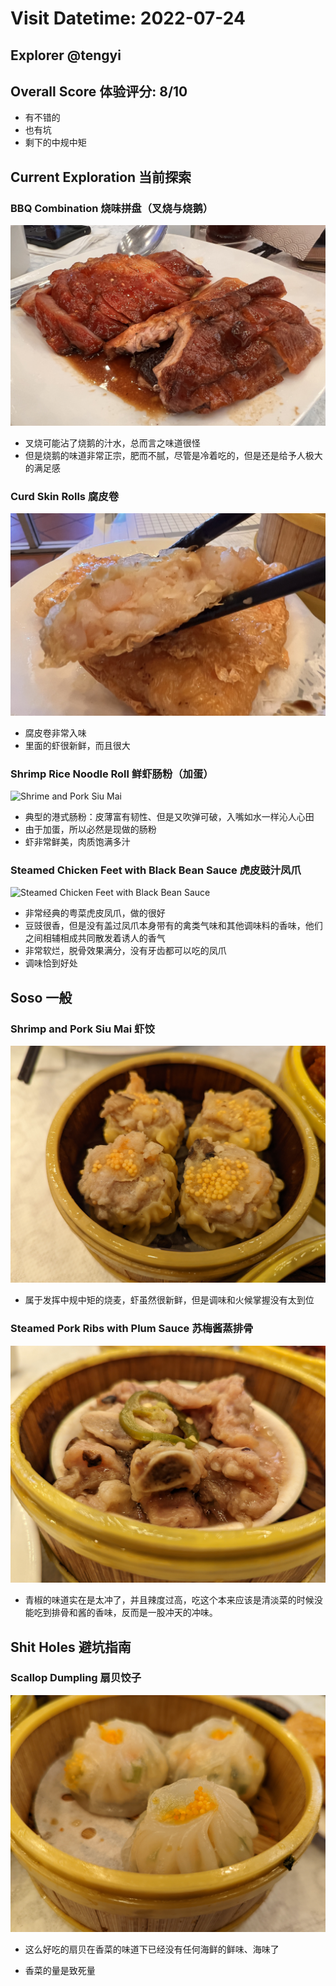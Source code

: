 # Visit Datetime: 2022-07-24

## Explorer @tengyi

## Overall Score 体验评分: 8/10

- 有不错的
- 也有坑
- 剩下的中规中矩

## Current Exploration 当前探索

### BBQ Combination 烧味拼盘（叉烧与烧鹅）
![BBQ Combination](Pix2022July24th/BBQ_Combination.jpg)

- 叉烧可能沾了烧鹅的汁水，总而言之味道很怪
- 但是烧鹅的味道非常正宗，肥而不腻，尽管是冷着吃的，但是还是给予人极大的满足感

### Curd Skin Rolls 腐皮卷
![Curd Skin Rolls](Pix2022July24th/Curd_Skin_Rolls.jpg)

- 腐皮卷非常入味
- 里面的虾很新鲜，而且很大

### Shrimp Rice Noodle Roll 鲜虾肠粉（加蛋）
![Shrime and Pork Siu Mai](Pix2022July24th/Shrimp_Rice_Noodle_Roll.jpg)

- 典型的港式肠粉：皮薄富有韧性、但是又吹弹可破，入嘴如水一样沁人心田
- 由于加蛋，所以必然是现做的肠粉
- 虾非常鲜美，肉质饱满多汁

### Steamed Chicken Feet with Black Bean Sauce 虎皮豉汁凤爪
![Steamed Chicken Feet with Black Bean Sauce](Pix2022July24th/Steamed_Chicken_Feet_with_Black_Bean_Sauce.jpg)

- 非常经典的粤菜虎皮凤爪，做的很好
- 豆豉很香，但是没有盖过凤爪本身带有的禽类气味和其他调味料的香味，他们之间相辅相成共同散发着诱人的香气
- 非常软烂，脱骨效果满分，没有牙齿都可以吃的凤爪
- 调味恰到好处

## Soso 一般

### Shrimp and Pork Siu Mai 虾饺

![Shrimp and Pork Siu Mai](Pix2022July24th/Shrimp_and_Pork_Siu_Mai.jpg)

- 属于发挥中规中矩的烧麦，虾虽然很新鲜，但是调味和火候掌握没有太到位

### Steamed Pork Ribs with Plum Sauce 苏梅酱蒸排骨

![Steamed Pork Ribs with Plum Sauce](Pix2022July24th/Steamed_Pork_Ribs_with_Plum_Sauce.jpg)

- 青椒的味道实在是太冲了，并且辣度过高，吃这个本来应该是清淡菜的时候没能吃到排骨和酱的香味，反而是一股冲天的冲味。

## Shit Holes 避坑指南

### Scallop Dumpling 扇贝饺子

![Scallop Dumpling](Pix2022July24th/Scallop_Dumpling.jpg)

- 这么好吃的扇贝在香菜的味道下已经没有任何海鲜的鲜味、海味了

- 香菜的量是致死量

